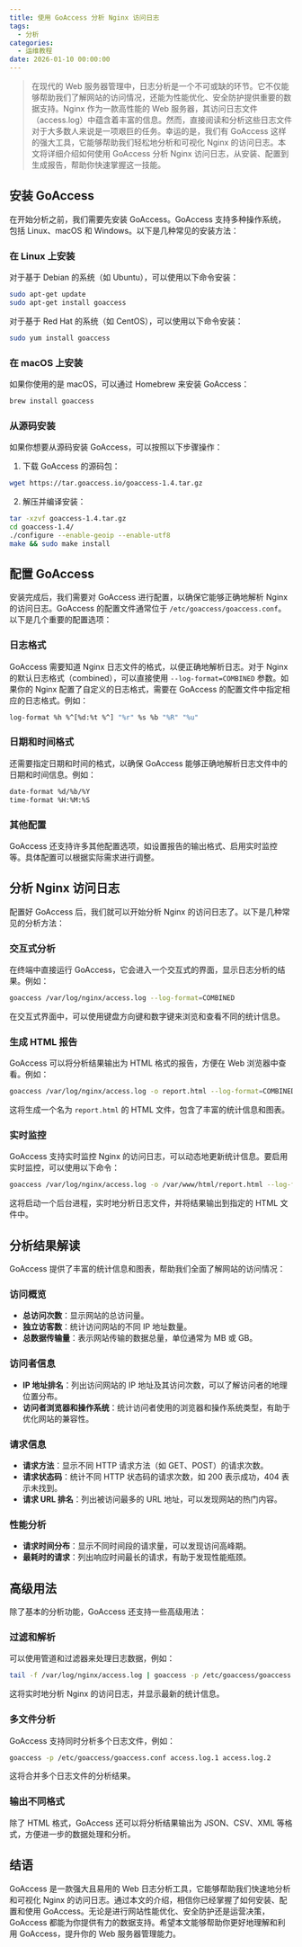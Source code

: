```yaml
---
title: 使用 GoAccess 分析 Nginx 访问日志
tags:
  - 分析
categories:
  - 运维教程
date: 2026-01-10 00:00:00
---
```


> 在现代的 Web 服务器管理中，日志分析是一个不可或缺的环节。它不仅能够帮助我们了解网站的访问情况，还能为性能优化、安全防护提供重要的数据支持。Nginx 作为一款高性能的 Web 服务器，其访问日志文件（access.log）中蕴含着丰富的信息。然而，直接阅读和分析这些日志文件对于大多数人来说是一项艰巨的任务。幸运的是，我们有 GoAccess 这样的强大工具，它能够帮助我们轻松地分析和可视化 Nginx 的访问日志。本文将详细介绍如何使用 GoAccess 分析 Nginx 访问日志，从安装、配置到生成报告，帮助你快速掌握这一技能。

<!-- more -->

## 安装 GoAccess

在开始分析之前，我们需要先安装 GoAccess。GoAccess 支持多种操作系统，包括 Linux、macOS 和 Windows。以下是几种常见的安装方法：

### 在 Linux 上安装

对于基于 Debian 的系统（如 Ubuntu），可以使用以下命令安装：

```bash
sudo apt-get update
sudo apt-get install goaccess
```

对于基于 Red Hat 的系统（如 CentOS），可以使用以下命令安装：

```bash
sudo yum install goaccess
```

### 在 macOS 上安装

如果你使用的是 macOS，可以通过 Homebrew 来安装 GoAccess：

```bash
brew install goaccess
```

### 从源码安装

如果你想要从源码安装 GoAccess，可以按照以下步骤操作：

1. 下载 GoAccess 的源码包：

```bash
wget https://tar.goaccess.io/goaccess-1.4.tar.gz
```

2. 解压并编译安装：

```bash
tar -xzvf goaccess-1.4.tar.gz
cd goaccess-1.4/
./configure --enable-geoip --enable-utf8
make && sudo make install
```

## 配置 GoAccess

安装完成后，我们需要对 GoAccess 进行配置，以确保它能够正确地解析 Nginx 的访问日志。GoAccess 的配置文件通常位于 `/etc/goaccess/goaccess.conf`。以下是几个重要的配置选项：

### 日志格式

GoAccess 需要知道 Nginx 日志文件的格式，以便正确地解析日志。对于 Nginx 的默认日志格式（combined），可以直接使用 `--log-format=COMBINED` 参数。如果你的 Nginx 配置了自定义的日志格式，需要在 GoAccess 的配置文件中指定相应的日志格式。例如：

```bash
log-format %h %^[%d:%t %^] "%r" %s %b "%R" "%u"
```

### 日期和时间格式

还需要指定日期和时间的格式，以确保 GoAccess 能够正确地解析日志文件中的日期和时间信息。例如：

```bash
date-format %d/%b/%Y
time-format %H:%M:%S
```

### 其他配置

GoAccess 还支持许多其他配置选项，如设置报告的输出格式、启用实时监控等。具体配置可以根据实际需求进行调整。

## 分析 Nginx 访问日志

配置好 GoAccess 后，我们就可以开始分析 Nginx 的访问日志了。以下是几种常见的分析方法：

### 交互式分析

在终端中直接运行 GoAccess，它会进入一个交互式的界面，显示日志分析的结果。例如：

```bash
goaccess /var/log/nginx/access.log --log-format=COMBINED
```

在交互式界面中，可以使用键盘方向键和数字键来浏览和查看不同的统计信息。

### 生成 HTML 报告

GoAccess 可以将分析结果输出为 HTML 格式的报告，方便在 Web 浏览器中查看。例如：

```bash
goaccess /var/log/nginx/access.log -o report.html --log-format=COMBINED
```

这将生成一个名为 `report.html` 的 HTML 文件，包含了丰富的统计信息和图表。

### 实时监控

GoAccess 支持实时监控 Nginx 的访问日志，可以动态地更新统计信息。要启用实时监控，可以使用以下命令：

```bash
goaccess /var/log/nginx/access.log -o /var/www/html/report.html --log-format=COMBINED --real-time-html --daemonize
```

这将启动一个后台进程，实时地分析日志文件，并将结果输出到指定的 HTML 文件中。

## 分析结果解读

GoAccess 提供了丰富的统计信息和图表，帮助我们全面了解网站的访问情况：

### 访问概览

- **总访问次数**：显示网站的总访问量。
- **独立访客数**：统计访问网站的不同 IP 地址数量。
- **总数据传输量**：表示网站传输的数据总量，单位通常为 MB 或 GB。

### 访问者信息

- **IP 地址排名**：列出访问网站的 IP 地址及其访问次数，可以了解访问者的地理位置分布。
- **访问者浏览器和操作系统**：统计访问者使用的浏览器和操作系统类型，有助于优化网站的兼容性。

### 请求信息

- **请求方法**：显示不同 HTTP 请求方法（如 GET、POST）的请求次数。
- **请求状态码**：统计不同 HTTP 状态码的请求次数，如 200 表示成功，404 表示未找到。
- **请求 URL 排名**：列出被访问最多的 URL 地址，可以发现网站的热门内容。

### 性能分析

- **请求时间分布**：显示不同时间段的请求量，可以发现访问高峰期。
- **最耗时的请求**：列出响应时间最长的请求，有助于发现性能瓶颈。

## 高级用法

除了基本的分析功能，GoAccess 还支持一些高级用法：

### 过滤和解析

可以使用管道和过滤器来处理日志数据，例如：

```bash
tail -f /var/log/nginx/access.log | goaccess -p /etc/goaccess/goaccess.conf
```

这将实时地分析 Nginx 的访问日志，并显示最新的统计信息。

### 多文件分析

GoAccess 支持同时分析多个日志文件，例如：

```bash
goaccess -p /etc/goaccess/goaccess.conf access.log.1 access.log.2
```

这将合并多个日志文件的分析结果。

### 输出不同格式

除了 HTML 格式，GoAccess 还可以将分析结果输出为 JSON、CSV、XML 等格式，方便进一步的数据处理和分析。

## 结语

GoAccess 是一款强大且易用的 Web 日志分析工具，它能够帮助我们快速地分析和可视化 Nginx 的访问日志。通过本文的介绍，相信你已经掌握了如何安装、配置和使用 GoAccess。无论是进行网站性能优化、安全防护还是运营决策，GoAccess 都能为你提供有力的数据支持。希望本文能够帮助你更好地理解和利用 GoAccess，提升你的 Web 服务器管理能力。
